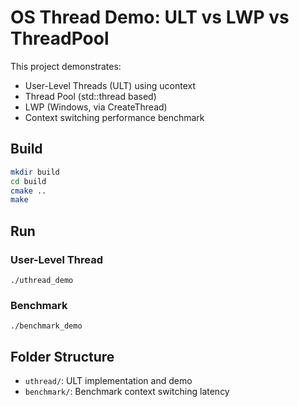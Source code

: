 # OS Thread Demo: ULT vs LWP vs ThreadPool

This project demonstrates:
- User-Level Threads (ULT) using ucontext
- Thread Pool (std::thread based)
- LWP (Windows, via CreateThread)
- Context switching performance benchmark

## Build

```bash
mkdir build
cd build
cmake ..
make
```

## Run

### User-Level Thread
```
./uthread_demo
```

### Benchmark
```
./benchmark_demo
```

## Folder Structure

- `uthread/`: ULT implementation and demo
- `benchmark/`: Benchmark context switching latency
